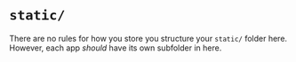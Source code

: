 # `static/`
There are no rules for how you store you structure your `static/` folder here. However, each app *should* have its own subfolder in here.